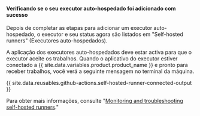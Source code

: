 
#### Verificando se o seu executor auto-hospedado foi adicionado com sucesso

Depois de completar as etapas para adicionar um executor auto-hospedado, o executor e seu status agora são listados em "Self-hosted runners" (Executores auto-hospedados).

A aplicação dos executores auto-hospedados deve estar activa para que o executor aceite os trabalhos. Quando o aplicativo do executor estiver conectado a {{ site.data.variables.product.product_name }} e pronto para receber trabalhos, você verá a seguinte mensagem no terminal da máquina.

{{ site.data.reusables.github-actions.self-hosted-runner-connected-output }}

Para obter mais informações, consulte "[Monitoring and troubleshooting self-hosted runners](/actions/hosting-your-own-runners/monitoring-and-troubleshooting-self-hosted-runners)."
